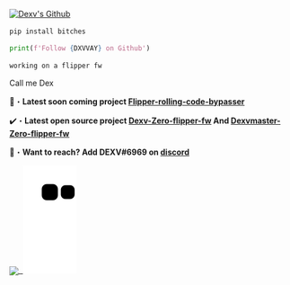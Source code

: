 <a href="https://www.youtube.com/watch?v=zL19uMsnpSU&t" target="_blank"> <img src="https://i.pinimg.com/originals/4b/dc/f4/4bdcf4287dafcf99a2bfd849d869567b.jpg" alt="Dexv's Github"/></a>


```sh-session
pip install bitches
```
```python
print(f'Follow {DXVVAY} on Github')
```
```python
working on a flipper fw
```
Call me Dex 

📂・**Latest soon coming project [Flipper-rolling-code-bypasser](https://www.youtube.com/watch?v=O91DT1pR1ew)**

✔️・**Latest open source project [Dexv-Zero-flipper-fw](https://github.com/DXVVAY/Dexv0) And [Dexvmaster-Zero-flipper-fw](https://github.com/DXVVAY/Dexvmaster0)**

📩・**Want to reach? Add DEXV#6969 on [discord](https://discord.gg/dexvirus)**


<a href="https://www.youtube.com/watch?v=zL19uMsnpSU&t=1402s&ab_channel=cameronbarnett" target="_blank"> <img align="center"  src="https://media.discordapp.net/attachments/690273779347226625/1005187109495259187/dexv_banner.png"/><img align="center">
<a href="https://www.youtube.com/watch?v=zL19uMsnpSU&t=1402s&ab_channel=cameronbarnett" target="_blank"><img align="center">
![snake gif](https://github.com/DXVVAY/DXVVAY/blob/output/github-contribution-grid-snake.svg)<img align="center">


